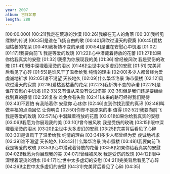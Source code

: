 ```yaml
---
year: 2007
album: 吉祥如意
length: 288
---
```

[00:00.000]
[00:21]我走在荒凉的沙漠
[00:26]我躲在无人的角落
[00:30]我听见缥缈的传说
[00:35]是谁在飞扬自由的歌
[00:40]风吹过漫天的寂寞
[00:45]爱枯涸枯萎的花朵
[00:49]我祈祷不变的承诺
[00:54]是谁在安慰心中饥渴
[01:02]
[01:17]!我要向前飞 我是等爱的玫瑰
[01:22]!心中潜藏着待放的花蕾
[01:27]!如果你给我真实的安慰
[01:32]!我愿为你展现我的美
[01:36]!曾经被风吹 我是受伤的玫瑰
[01:41]!眼中深埋着滚烫的泪水
[01:46]!尘世中太多虚幻的安慰
[01:51]!完美背后看见了心碎
[01:55]是谁风干了温柔给我 纯情的理由
[02:00]多少人都曾经为爱 虔诚地祈求
[02:05]谁不渴望 天长地久
[02:09]什么繁华洛景 海市蜃楼
[02:12]风吹过漫天的寂寞
[02:18]爱枯涸枯萎的花朵
[02:23]我祈祷不变的承诺
[02:28]是谁在安慰心中饥渴
[02:33]又有谁从来没有受过伤害
[02:36]但是我们还是要继续找到真的感情
[02:39]复杂 难免会有失败
[02:41]未来的路可经得我们期待
[02:43]不要怕 有我陪着你 安慰你 心疼你
[02:46]直到你找到爱的真谛
[02:48]叫做幸福的点滴回忆 让你明白
[02:50]你却不是原来的事 值得
[02:52]!我要向前飞 我是等爱的玫瑰
[02:57]!心中潜藏着待放的花蕾
[03:01]!如果你给我真实的安慰
[03:06]!我愿为你展现我的美
[03:10]!曾今被风吹 我是受伤的玫瑰
[03:15]!眼中深埋着滚烫的泪水
[03:20]!尘世中太多虚幻的安慰
[03:25]!完美背后看见了心碎
[03:30]是谁风干了温柔给我 纯情的理由
[03:34]多少人都曾经为爱 虔诚地祈求
[03:39]谁不渴望 天长地久
[03:43]什么繁华洛景 海市蜃楼
[03:48]!我要向前飞 我是等爱的玫瑰
[03:53]!心中潜藏着待放的花蕾
[03:58]!如果你给我真实的安慰
[04:02]!我愿为你展现我的美
[04:07]!曾经被风吹 我是受伤的玫瑰
[04:12]!眼中深埋着滚烫的泪水
[04:17]!尘世中太多虚幻的安慰
[04:21]!完美背后看见了心碎
[04:26]!尘世中太多虚幻的安慰
[04:31]!完美背后看见了心碎
[04:35]
